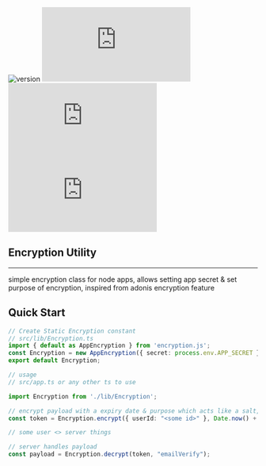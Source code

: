 ![version](https://img.shields.io/github/package-json/v/Venipa/encryption.js/master?style=flat&label=encryption.js)
![NPM Version](https://img.shields.io/npm/v/encryption.js?label=npm)
![size](https://badgen.net/bundlephobia/min/encryption.js)
![Supports Treeshaking](https://badgen.net/bundlephobia/tree-shaking/encryption.js)

## Encryption Utility
---
simple encryption class for node apps, allows setting app secret & set purpose of encryption, inspired from adonis encryption feature

## Quick Start

```ts
// Create Static Encryption constant
// src/lib/Encryption.ts
import { default as AppEncryption } from 'encryption.js';
const Encryption = new AppEncryption({ secret: process.env.APP_SECRET })
export default Encryption;

// usage
// src/app.ts or any other ts to use

import Encryption from './lib/Encryption';

// encrypt payload with a expiry date & purpose which acts like a salt, decrypting will require the purpose to return the encrypted object, otherwise null
const token = Encryption.encrypt({ userId: "<some id>" }, Date.now() + 1000 * 60 * 60, "emailVerify");

// some user <> server things

// server handles payload
const payload = Encryption.decrypt(token, "emailVerify");
```
